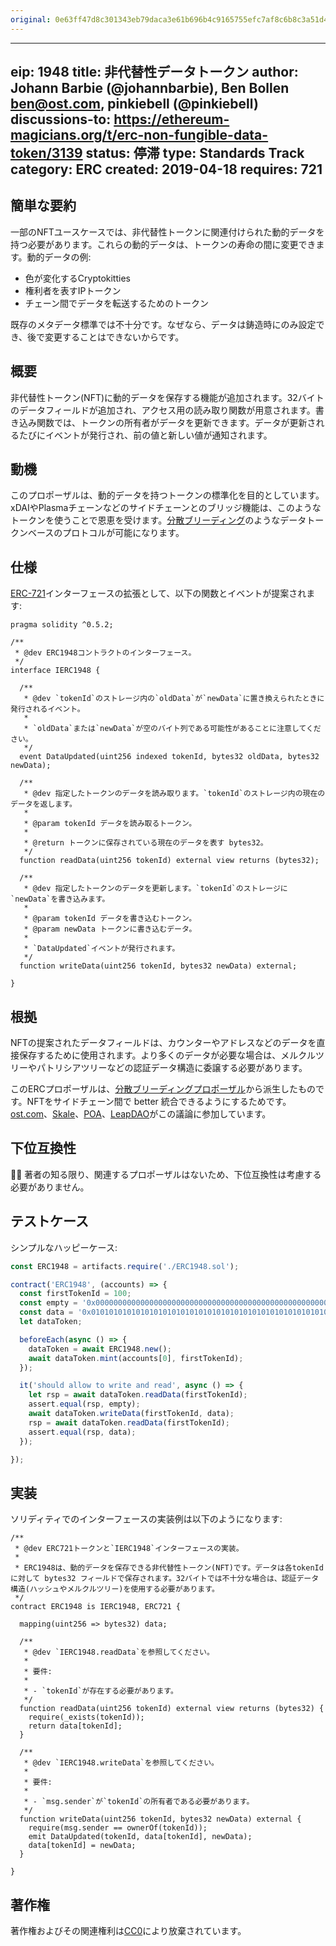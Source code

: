 ```yaml
---
original: 0e63ff47d8c301343eb79daca3e61b696b4c9165755efc7af8c6b8c3a51d4710
---
```


---
eip: 1948
title: 非代替性データトークン
author: Johann Barbie (@johannbarbie), Ben Bollen <ben@ost.com>, pinkiebell (@pinkiebell)
discussions-to: https://ethereum-magicians.org/t/erc-non-fungible-data-token/3139
status: 停滞
type: Standards Track
category: ERC
created: 2019-04-18
requires: 721
---

## 簡単な要約

一部のNFTユースケースでは、非代替性トークンに関連付けられた動的データを持つ必要があります。これらの動的データは、トークンの寿命の間に変更できます。動的データの例:
- 色が変化するCryptokitties
- 権利者を表すIPトークン
- チェーン間でデータを転送するためのトークン

既存のメタデータ標準では不十分です。なぜなら、データは鋳造時にのみ設定でき、後で変更することはできないからです。

## 概要

非代替性トークン(NFT)に動的データを保存する機能が追加されます。32バイトのデータフィールドが追加され、アクセス用の読み取り関数が用意されます。書き込み関数では、トークンの所有者がデータを更新できます。データが更新されるたびにイベントが発行され、前の値と新しい値が通知されます。

## 動機

このプロポーザルは、動的データを持つトークンの標準化を目的としています。xDAIやPlasmaチェーンなどのサイドチェーンとのブリッジ機能は、このようなトークンを使うことで恩恵を受けます。[分散ブリーディング](https://ethresear.ch/t/a-distributed-breeding-function/5264)のようなデータトークンベースのプロトコルが可能になります。

## 仕様

[ERC-721](./eip-721.md)インターフェースの拡張として、以下の関数とイベントが提案されます:

``` solidity
pragma solidity ^0.5.2;

/**
 * @dev ERC1948コントラクトのインターフェース。
 */
interface IERC1948 {

  /**
   * @dev `tokenId`のストレージ内の`oldData`が`newData`に置き換えられたときに発行されるイベント。
   *
   * `oldData`または`newData`が空のバイト列である可能性があることに注意してください。
   */
  event DataUpdated(uint256 indexed tokenId, bytes32 oldData, bytes32 newData);

  /**
   * @dev 指定したトークンのデータを読み取ります。`tokenId`のストレージ内の現在のデータを返します。
   *
   * @param tokenId データを読み取るトークン。
   *
   * @return トークンに保存されている現在のデータを表す bytes32。
   */
  function readData(uint256 tokenId) external view returns (bytes32);

  /**
   * @dev 指定したトークンのデータを更新します。`tokenId`のストレージに`newData`を書き込みます。
   *
   * @param tokenId データを書き込むトークン。
   * @param newData トークンに書き込むデータ。
   *
   * `DataUpdated`イベントが発行されます。
   */
  function writeData(uint256 tokenId, bytes32 newData) external;

}
```

## 根拠

NFTの提案されたデータフィールドは、カウンターやアドレスなどのデータを直接保存するために使用されます。より多くのデータが必要な場合は、メルクルツリーやパトリシアツリーなどの認証データ構造に委譲する必要があります。

このERCプロポーザルは、[分散ブリーディングプロポーザル](https://ethresear.ch/t/a-distributed-breeding-function/5264)から派生したものです。NFTをサイドチェーン間で better 統合できるようにするためです。[ost.com](https://ost.com/)、[Skale](https://skalelabs.com/)、[POA](https://poa.network/)、[LeapDAO](https://leapdao.org/)がこの議論に参加しています。

## 下位互換性

🤷‍♂️ 著者の知る限り、関連するプロポーザルはないため、下位互換性は考慮する必要がありません。

## テストケース

シンプルなハッピーケース:

``` javascript
const ERC1948 = artifacts.require('./ERC1948.sol');

contract('ERC1948', (accounts) => {
  const firstTokenId = 100;
  const empty = '0x0000000000000000000000000000000000000000000000000000000000000000';
  const data = '0x0101010101010101010101010101010101010101010101010101010101010101';
  let dataToken;

  beforeEach(async () => {
    dataToken = await ERC1948.new();
    await dataToken.mint(accounts[0], firstTokenId);
  });

  it('should allow to write and read', async () => {
    let rsp = await dataToken.readData(firstTokenId);
    assert.equal(rsp, empty);
    await dataToken.writeData(firstTokenId, data);
    rsp = await dataToken.readData(firstTokenId);
    assert.equal(rsp, data);
  });

});
```


## 実装

ソリディティでのインターフェースの実装例は以下のようになります:

``` solidity
/**
 * @dev ERC721トークンと`IERC1948`インターフェースの実装。
 *
 * ERC1948は、動的データを保存できる非代替性トークン(NFT)です。データは各tokenIdに対して bytes32 フィールドで保存されます。32バイトでは不十分な場合は、認証データ構造(ハッシュやメルクルツリー)を使用する必要があります。
 */
contract ERC1948 is IERC1948, ERC721 {

  mapping(uint256 => bytes32) data;

  /**
   * @dev `IERC1948.readData`を参照してください。
   *
   * 要件:
   *
   * - `tokenId`が存在する必要があります。
   */
  function readData(uint256 tokenId) external view returns (bytes32) {
    require(_exists(tokenId));
    return data[tokenId];
  }

  /**
   * @dev `IERC1948.writeData`を参照してください。
   *
   * 要件:
   *
   * - `msg.sender`が`tokenId`の所有者である必要があります。
   */
  function writeData(uint256 tokenId, bytes32 newData) external {
    require(msg.sender == ownerOf(tokenId));
    emit DataUpdated(tokenId, data[tokenId], newData);
    data[tokenId] = newData;
  }

}
```

## 著作権
著作権およびその関連権利は[CC0](../LICENSE.md)により放棄されています。